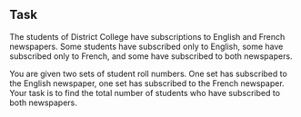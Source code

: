 ## Task
The students of District College have subscriptions to English and French newspapers. 
Some students have subscribed only to English, some have subscribed only to French, 
and some have subscribed to both newspapers.

You are given two sets of student roll numbers. One set has subscribed to the English newspaper, 
one set has subscribed to the French newspaper. Your task is to find the total number of students 
who have subscribed to both newspapers.
